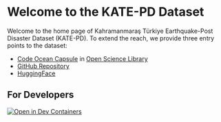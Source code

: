 # Welcome to the KATE-PD Dataset
Welcome to the home page of Kahramanmaraş Türkiye Earthquake-Post Disaster Dataset (KATE-PD). To extend the reach, we provide three entry points to the dataset:

* [Code Ocean Capsule](https://doi.org/10.24433/CO.3747729.v1) in [Open Science Library](https://codeocean.com/explore/82765786-a936-438c-a75a-84e2817294c5) 
* [GitHub Repository](https://github.com/cscrs/kate-pd)
* [HuggingFace](https://huggingface.co/datasets/cscrs/kate-pd)


## For Developers
[![Open in Dev Containers](https://img.shields.io/static/v1?label=Dev%20Containers&message=Open&color=blue&logo=visualstudiocode)](https://vscode.dev/redirect?url=vscode://ms-vscode-remote.remote-containers/cloneInVolume?url=https://git.codeocean.com/capsule-8064763.git)